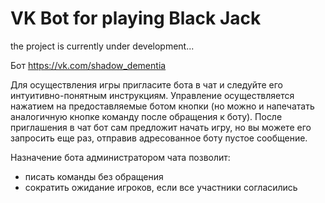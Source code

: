 # VK Bot for playing Black Jack

the project is currently under development...


Бот https://vk.com/shadow_dementia

Для осуществления игры пригласите бота в чат и следуйте его интуитивно-понятным инструкциям.
Управление осуществляется нажатием на предоставляемые ботом кнопки (но можно и напечатать аналогичную кнопке команду после обращения к боту).
После приглашения в чат бот сам предложит начать игру, но вы можете его запросить еще раз, отправив адресованное боту пустое сообщение.

Назначение бота администратором чата позволит:
- писать команды без обращения
- сократить ожидание игроков, если все участники согласились
